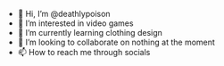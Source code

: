 - 👋 Hi, I’m @deathlypoison
- 👀 I’m interested in video games
- 🌱 I’m currently learning clothing design
- 💞️ I’m looking to collaborate on nothing at the moment
- 📫 How to reach me through socials

<!---
deathlypoison/deathlypoison is a ✨ special ✨ repository because its `README.md` (this file) appears on your GitHub profile.
You can click the Preview link to take a look at your changes.
--->
